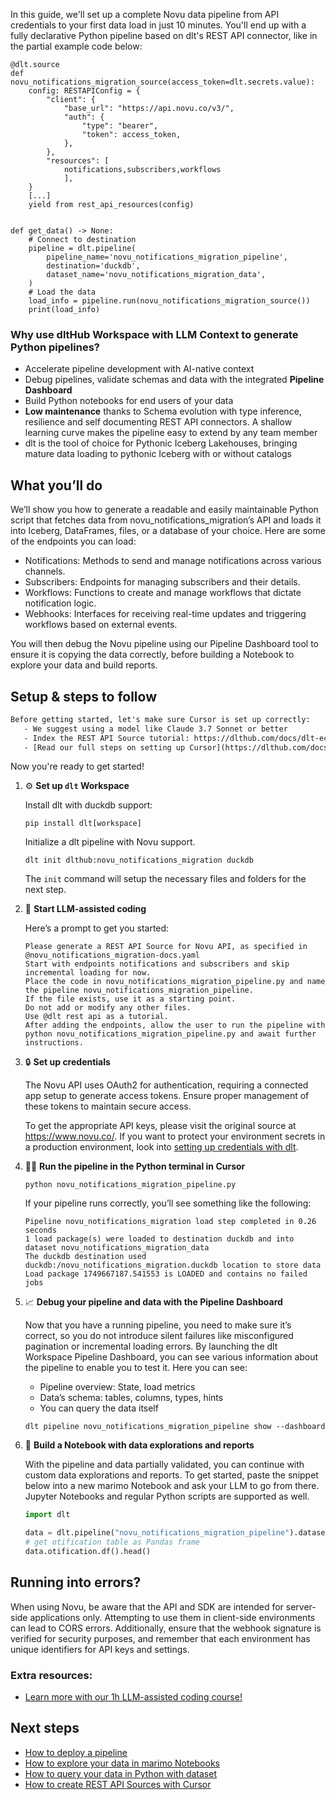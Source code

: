 In this guide, we'll set up a complete Novu data pipeline from API credentials to your first data load in just 10 minutes. You'll end up with a fully declarative Python pipeline based on dlt's REST API connector, like in the partial example code below:

```python-outcome
@dlt.source
def novu_notifications_migration_source(access_token=dlt.secrets.value):
    config: RESTAPIConfig = {
        "client": {
            "base_url": "https://api.novu.co/v3/",
            "auth": {
                "type": "bearer",
                "token": access_token,
            },
        },
        "resources": [
            notifications,subscribers,workflows
            ],
    }
    [...]
    yield from rest_api_resources(config)


def get_data() -> None:
    # Connect to destination
    pipeline = dlt.pipeline(
        pipeline_name='novu_notifications_migration_pipeline',
        destination='duckdb',
        dataset_name='novu_notifications_migration_data', 
    )
    # Load the data
    load_info = pipeline.run(novu_notifications_migration_source())
    print(load_info) 
```

### Why use dltHub Workspace with LLM Context to generate Python pipelines?

- Accelerate pipeline development with AI-native context
- Debug pipelines, validate schemas and data with the integrated **Pipeline Dashboard**
- Build Python notebooks for end users of your data
- **Low maintenance** thanks to Schema evolution with type inference, resilience and self documenting REST API connectors. A shallow learning curve makes the pipeline easy to extend by any team member
- dlt is the tool of choice for Pythonic Iceberg Lakehouses, bringing mature data loading to pythonic Iceberg with or without catalogs

## What you’ll do

We’ll show you how to generate a readable and easily maintainable Python script that fetches data from novu_notifications_migration’s API and loads it into Iceberg, DataFrames, files, or a database of your choice. Here are some of the endpoints you can load:

- Notifications: Methods to send and manage notifications across various channels.
- Subscribers: Endpoints for managing subscribers and their details.
- Workflows: Functions to create and manage workflows that dictate notification logic.
- Webhooks: Interfaces for receiving real-time updates and triggering workflows based on external events.

You will then debug the Novu pipeline using our Pipeline Dashboard tool to ensure it is copying the data correctly, before building a Notebook to explore your data and build reports.

## Setup & steps to follow

```default
Before getting started, let's make sure Cursor is set up correctly:
   - We suggest using a model like Claude 3.7 Sonnet or better
   - Index the REST API Source tutorial: https://dlthub.com/docs/dlt-ecosystem/verified-sources/rest_api/ and add it to context as **@dlt rest api**
   - [Read our full steps on setting up Cursor](https://dlthub.com/docs/dlt-ecosystem/llm-tooling/cursor-restapi#23-configuring-cursor-with-documentation)
```

Now you're ready to get started!

1. ⚙️ **Set up `dlt` Workspace**
    
    Install dlt with duckdb support:
    ```shell
    pip install dlt[workspace]
    ```

    Initialize a dlt pipeline with Novu support.
    ```shell
    dlt init dlthub:novu_notifications_migration duckdb
    ```

    The `init` command will setup the necessary files and folders for the next step.
    
2. 🤠 **Start LLM-assisted coding**
    
    Here’s a prompt to get you started:
    
    ```prompt
    Please generate a REST API Source for Novu API, as specified in @novu_notifications_migration-docs.yaml 
    Start with endpoints notifications and subscribers and skip incremental loading for now. 
    Place the code in novu_notifications_migration_pipeline.py and name the pipeline novu_notifications_migration_pipeline. 
    If the file exists, use it as a starting point. 
    Do not add or modify any other files. 
    Use @dlt rest api as a tutorial. 
    After adding the endpoints, allow the user to run the pipeline with python novu_notifications_migration_pipeline.py and await further instructions.
    ```

    
3. 🔒 **Set up credentials** 
    
    The Novu API uses OAuth2 for authentication, requiring a connected app setup to generate access tokens. Ensure proper management of these tokens to maintain secure access.
    
    To get the appropriate API keys, please visit the original source at https://www.novu.co/.
    If you want to protect your environment secrets in a production environment, look into [setting up credentials with dlt](https://dlthub.com/docs/walkthroughs/add_credentials).
    
4. 🏃‍♀️ **Run the pipeline in the Python terminal in Cursor**
    
    ```shell
    python novu_notifications_migration_pipeline.py
    ```
    
    If your pipeline runs correctly, you’ll see something like the following:
    
    ```shell
    Pipeline novu_notifications_migration load step completed in 0.26 seconds
    1 load package(s) were loaded to destination duckdb and into dataset novu_notifications_migration_data
    The duckdb destination used duckdb:/novu_notifications_migration.duckdb location to store data
    Load package 1749667187.541553 is LOADED and contains no failed jobs
    ```
    
5. 📈 **Debug your pipeline and data with the Pipeline Dashboard**

    Now that you have a running pipeline, you need to make sure it’s correct, so you do not introduce silent failures like misconfigured pagination or incremental loading errors. By launching the dlt Workspace Pipeline Dashboard, you can see various information about the pipeline to enable you to test it. Here you can see:
    - Pipeline overview: State, load metrics
    - Data’s schema: tables, columns, types, hints
    - You can query the data itself
    
    ```shell
    dlt pipeline novu_notifications_migration_pipeline show --dashboard
    ```
    
6. 🐍 **Build a Notebook with data explorations and reports**

    With the pipeline and data partially validated, you can continue with custom data explorations and reports. To get started, paste the snippet below into a new marimo Notebook and ask your LLM to go from there. Jupyter Notebooks and regular Python scripts are supported as well.

    
    ```python
    import dlt

   data = dlt.pipeline("novu_notifications_migration_pipeline").dataset()
   # get otification table as Pandas frame
   data.otification.df().head()
    ```

## Running into errors?

When using Novu, be aware that the API and SDK are intended for server-side applications only. Attempting to use them in client-side environments can lead to CORS errors. Additionally, ensure that the webhook signature is verified for security purposes, and remember that each environment has unique identifiers for API keys and settings.

### Extra resources:

- [Learn more with our 1h LLM-assisted coding course!](https://www.youtube.com/watch?v=GGid70rnJuM)

## Next steps

- [How to deploy a pipeline](https://dlthub.com/docs/walkthroughs/deploy-a-pipeline)
- [How to explore your data in marimo Notebooks](https://dlthub.com/docs/general-usage/dataset-access/marimo)
- [How to query your data in Python with dataset](https://dlthub.com/docs/general-usage/dataset-access/dataset)
- [How to create REST API Sources with Cursor](https://dlthub.com/docs/dlt-ecosystem/llm-tooling/cursor-restapi)
